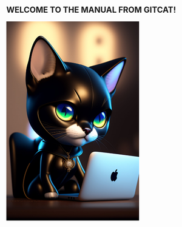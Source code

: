 ## WELCOME TO THE MANUAL FROM GITCAT!                   
<img src="photo/cat.jfif" alt="catGit" width="350" />
